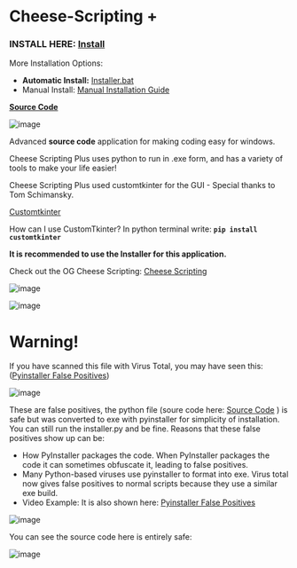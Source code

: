 # Cheese-Scripting +

### INSTALL HERE: **[Install](https://github.com/HolyCheeseMan/CheeseScriptingPLUS/releases/tag/APP)**



More Installation Options:
- **Automatic Install:** [Installer.bat](https://github.com/HolyCheeseMan/CheeseScriptingPLUS/blob/Main/Installer.bat)
- Manual Install: [Manual Installation Guide](https://github.com/HolyCheeseMan/CheeseScriptingPLUS/blob/Main/Manual%20Installation%20Guide.md)

**[Source Code](https://github.com/HolyCheeseMan/CheeseScriptingPLUS/tree/Main/APP/Source%20Code)**

![image](https://github.com/user-attachments/assets/044677a0-735a-427c-bb15-6fd191c8df6e)


Advanced **source code** application for making coding easy for windows.

Cheese Scripting Plus uses python to run in .exe form, and has a variety of tools to make your life easier!

Cheese Scripting Plus used customtkinter for the GUI - Special thanks to Tom Schimansky.

[Customtkinter](https://github.com/TomSchimansky/CustomTkinter)

How can I use CustomTkinter? In python terminal write:
**`pip install customtkinter`**

**It is recommended to use the Installer for this application.**

Check out the OG Cheese Scripting: [Cheese Scripting](https://github.com/HolyCheeseMan/Cheese-Scripting/blob/Main/README.md)

![image](https://github.com/user-attachments/assets/e97843cf-1079-441d-ae37-60b4d798bc73)


![image](https://github.com/user-attachments/assets/c79feaed-2b59-4e48-909f-2d2434a6433c)





# Warning!

If you have scanned this file with Virus Total, you may have seen this: ([Pyinstaller False Positives](https://www.youtube.com/watch?v=C38uN7xdaZo))

![image](https://github.com/user-attachments/assets/58b7c7c7-fa27-4131-bddb-28720dbecfd6)




These are false positives, the python file (soure code here: [Source Code](https://github.com/HolyCheeseMan/CheeseScriptingPLUS/tree/Main/APP/Source%20Code) ) is safe but was converted to exe with pyinstaller for simplicity of installation. You can still run the installer.py and be fine. 
Reasons that these false positives show up can be: 
- How PyInstaller packages the code. When PyInstaller packages the code it can sometimes obfuscate it, leading to false positives.
- Many Python-based viruses use pyinstaller to format into exe. Virus total now gives false positives to normal scripts because they use a similar exe build.
- Video Example: 
It is also shown here: [Pyinstaller False Positives](https://www.youtube.com/watch?v=C38uN7xdaZo)

![image](https://github.com/user-attachments/assets/9b5e108b-8050-4e06-ba4b-0885b5003d80)


You can see the source code here is entirely safe:

![image](https://github.com/user-attachments/assets/ddea8175-1ff8-4885-86be-0ec519daa268)

